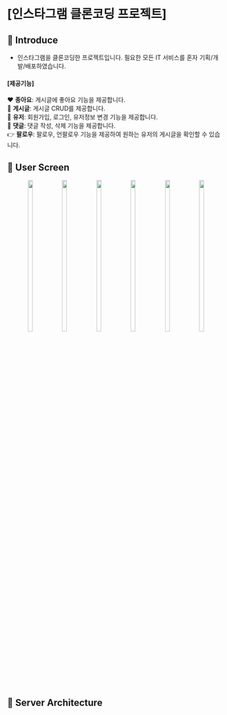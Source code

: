 # [인스타그램 클론코딩 프로젝트]
## 📢 Introduce
* 인스타그램을 클론코딩한 프로젝트입니다. 필요한 모든 IT 서비스를 혼자 기획/개발/배포하였습니다.
#### [제공기능]
♥ <b>종아요</b>: 게시글에 좋아요 기능을 제공합니다. <br>
📄 <b>게시글</b>: 게시글 CRUD를 제공합니다. <br>
👨 <b>유저</b>: 회원가입, 로그인, 유저정보 변경 기능을 제공합니다. <br>
💬 <b>댓글</b>: 댓글 작성, 삭제 기능을 제공합니다. <br>
👉 <b>팔로우</b>: 팔로우, 언팔로우 기능을 제공하여 원하는 유저의 게시글을 확인할 수 있습니다. <br>

## 📸 User Screen
<p align="center">
<img src="https://user-images.githubusercontent.com/55183957/209314411-0a61ce06-c6c0-4787-abe8-fcc486320815.jpg" width="15%" height="30%">
<img src="https://user-images.githubusercontent.com/55183957/209313544-e1e2f96a-9477-4fde-809e-ed137b2958fa.jpg" width="15%" height="30%">
<img src="https://user-images.githubusercontent.com/55183957/209312685-dd582366-463e-44a5-b56a-f2dd668f686b.jpg" width="15%" height="30%">
<img src="https://user-images.githubusercontent.com/55183957/209313060-540e2879-d0ac-45ad-bb76-ffb4c31a5df3.jpg" width="15%" height="30%">
<img src="https://user-images.githubusercontent.com/55183957/209313060-540e2879-d0ac-45ad-bb76-ffb4c31a5df3.jpg" width="15%" height="30%">
<img src="https://user-images.githubusercontent.com/55183957/209313060-540e2879-d0ac-45ad-bb76-ffb4c31a5df3.jpg" width="15%" height="30%">
</p>

## 📌 Server Architecture



